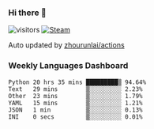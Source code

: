 ### Hi there 👋

![visitors](https://visitor-badge.glitch.me/badge?page_id=zhourunlai)
[![Steam](https://img.shields.io/badge/dynamic/json?label=Steam&query=%24.data.totalSubs&url=https%3A%2F%2Fapi.spencerwoo.com%2Fsubstats%2F%3Fsource%3DsteamGames%26queryKey%3D76561198285156854&suffix=%20Games&logo=steam&labelColor=134375&color=0b1a37&longCache=true)](http://steamcommunity.com/profiles/76561198285156854)

Auto updated by <a href="https://github.com/zhourunlai/zhourunlai/actions" target="_blank">zhourunlai/actions</a>

### Weekly Languages Dashboard

<!--PART:wakatime-->
```text
Python 20 hrs 35 mins █████████▒ 94.64%
Text   29 mins        ▒░░░░░░░░░ 2.23%
Other  23 mins        ▒░░░░░░░░░ 1.79%
YAML   15 mins        ▒░░░░░░░░░ 1.21%
JSON   1 min          ▒░░░░░░░░░ 0.13%
INI    0 secs         ▒░░░░░░░░░ 0.01%
```
<!--PART:wakatime-->
